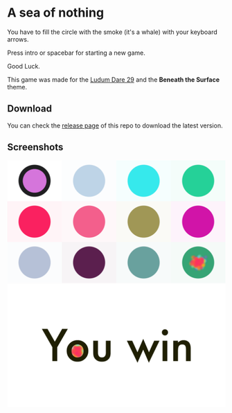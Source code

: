 # A sea of nothing

You have to fill the circle with the smoke (it's a whale) with your keyboard arrows.

Press intro or spacebar for starting a new game.

Good Luck.

This game was made for the [Ludum Dare 29](http://ludumdare.com/compo/ludum-dare-29/?action=preview&uid=24027) and the **Beneath the Surface** theme.


## Download

You can check the [release page]() of this repo to download the latest version.


## Screenshots

![screenshot_1](https://raw.githubusercontent.com/ellipticaldoor/a_sea_of_nothing/master/resources/screenshots/screenshot_1.png)
![screenshot_2](https://raw.githubusercontent.com/ellipticaldoor/a_sea_of_nothing/master/resources/screenshots/screenshot_2.png)
